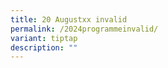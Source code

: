 ```yaml
---
title: 20 Augustxx invalid
permalink: /2024programmeinvalid/
variant: tiptap
description: ""
---
```


